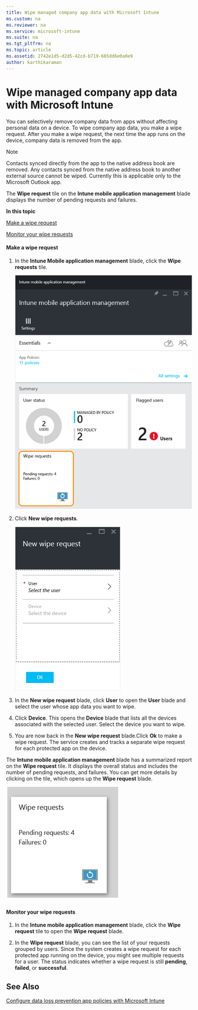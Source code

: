```yaml
---
title: Wipe managed company app data with Microsoft Intune
ms.custom: na
ms.reviewer: na
ms.service: microsoft-intune
ms.suite: na
ms.tgt_pltfrm: na
ms.topic: article
ms.assetid: 2742e1d5-d2d5-42cd-b719-665dd6e0a0e9
author: karthikaraman
---
```

# Wipe managed company app data with Microsoft Intune
You can selectively remove company data from apps without affecting personal data on a device.  To wipe company app data, you make a wipe request.  After you make a wipe request, the next time the app runs on the device, company data is removed from the app.
>[!NOTE]
> Contacts synced directly from the app to the native address book are removed. Any contacts synced from the native address book to another external source cannot be wiped. Currently this is applicable only to the Microsoft Outlook app.

The **Wipe request** tile on the **Intune mobile application management** blade displays the number of pending requests and failures.


**In this topic**

[Make a wipe request](#bkmk_makerequest)

[Monitor your wipe requests](#bkmk_monitorrequest)

#### <a name="bkmk_makerequest"></a>Make a wipe request

1.  In the **Intune Mobile application management** blade, click  the **Wipe requests** tile.

    ![](../Image/AppManagement/AzurePortal_MAM_WipeRequests.png)

2.  Click  **New wipe requests**.

    ![](../Image/AppManagement/AzurePortal_MAM_NewWipeRequest.png)

3.  In the **New wipe request** blade, click **User** to open the **User** blade and select the user whose app data you want to wipe.

4.  Click **Device**.  This opens the **Device** blade that lists all the devices associated with the selected user.  Select the device you want to wipe.

5.  You are now back in the **New wipe request** blade.Click **Ok** to make a wipe request. The service creates and tracks a separate wipe request for each protected app on the device.

The **Intune mobile application management** blade has a summarized report on the **Wipe request** tile.  It displays the overall status and includes the number of pending requests, and failures. You can get more details by clicking on the tile, which opens up the **Wipe request** blade.

![](../Image/AppManagement/AzurePortal_MAM_WipeRequestsSummary.png)

#### <a name="bkmk_monitorrequest"></a>Monitor your wipe requests

1.  In the **Intune mobile application management** blade, click the **Wipe request** tile to open the **Wipe request** blade.

2.  In the **Wipe request** blade, you can see the list of your requests grouped by users.  Since the system creates a wipe request for each protected app running on the device, you might see multiple requests for a user.  The status indicates whether a wipe request is still **pending**, **failed**, or **successful**.

## See Also
[Configure data loss prevention app policies with Microsoft Intune](../Topic/Configure-data-loss-prevention-app-policies-with-Microsoft-Intune.md)

